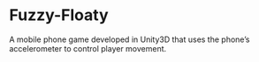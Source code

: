 # Fuzzy-Floaty
A mobile phone game developed in Unity3D that uses the phone’s accelerometer to control player movement. 
